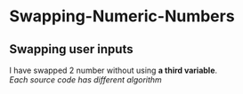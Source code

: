 # Swapping-Numeric-Numbers
## Swapping user inputs <br/>
I have swapped 2 number without using **a third variable**.<br/>
*Each source code has different algorithm* <br/>


